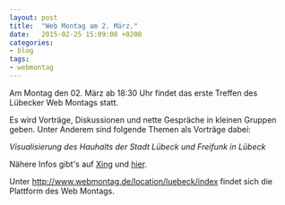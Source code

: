 ```yaml
---
layout: post
title:  "Web Montag am 2. März."
date:   2015-02-25 15:09:00 +0200
categories:
- blog
tags:
- webmontag
---
```

Am Montag den 02. März ab 18:30 Uhr findet das erste Treffen des Lübecker Web Montags statt.

Es wird Vorträge, Diskussionen und nette Gespräche in kleinen Gruppen geben. Unter Anderem sind folgende Themen als Vorträge dabei:

*Visualisierung des Hauhalts der Stadt Lübeck und Freifunk in Lübeck*

Nähere Infos gibt's auf [Xing](https://www.xing.com/events/xing-lubeck-web-montag-1509075) und [hier](https://chaotikum.org/projekte:webmontag).

Unter http://www.webmontag.de/location/luebeck/index findet sich die Plattform des Web Montags.

